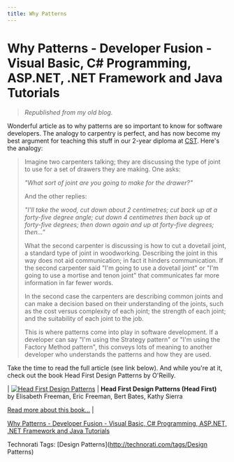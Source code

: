 ```yaml
---
title: Why Patterns
---
```

# Why Patterns - Developer Fusion - Visual Basic, C# Programming, ASP.NET, .NET Framework and Java Tutorials

> *Republished from my old blog.*

Wonderful article as to why patterns are so important to know for software developers. The analogy to carpentry is perfect, and has now become my best argument for teaching this stuff in our 2-year diploma at [CST](http://cst.nait.ca). Here's the analogy:

> Imagine two carpenters talking; they are discussing the type of joint to use for a set of drawers they are making. One asks:
>
> *"What sort of joint are you going to make for the drawer?"*
>
> And the other replies:
>
> *"I'll take the wood, cut down about 2 centimetres; cut back up at a forty-five degree angle; cut down 4 centimetres then back up at forty-five degrees; then down again and up at forty-five degrees; then..."*
>
> What the second carpenter is discussing is how to cut a dovetail joint, a standard type of joint in woodworking. Describing the joint in this way does not aid communication; in fact it hinders communication. If the second carpenter said "I'm going to use a dovetail joint" or "I'm going to use a mortise and tenon joint" that communicates far more information in far fewer words.
>
> In the second case the carpenters are describing common joints and can make a decision based on their understanding of the joints, such as the cost versus complexity of each joint; the strength of each joint; and the suitability of each joint to the job.
>
> This is where patterns come into play in software development. If a developer can say "I'm using the Strategy pattern" or "I'm using the Factory Method pattern", this conveys lots of meaning to another developer who understands the patterns and how they are used.

Take the time to read the full article (see link below). And while you're at it, check out the book Head First Design Patterns by O'Reilly.

| [![Head First Design Patterns](http://ecx.images-amazon.com/images/I/51K9sS3dc1L._BO2,204,203,200_PIsitb-sticker-arrow-click,TopRight,35,-76_AA240_SH20_OU01_.jpg)](http://www.amazon.com/gp/redirect.html%3FASIN=0596007124%26tag=ws%26lcode=sp1%26cID=2025%26ccmID=165953%26location=/o/ASIN/0596007124%253FSubscriptionId=0525E2PQ81DD7ZTWTK82) | **Head First Design Patterns (Head First)**  
by Elisabeth Freeman, Eric Freeman, Bert Bates, Kathy Sierra             
  
[Read more about this book...](http://www.amazon.com/gp/redirect.html%3FASIN=0596007124%26tag=ws%26lcode=sp1%26cID=2025%26ccmID=165953%26location=/o/ASIN/0596007124%253FSubscriptionId=0525E2PQ81DD7ZTWTK82) |

[Why Patterns - Developer Fusion - Visual Basic, C# Programming, ASP.NET, .NET Framework and Java Tutorials](http://www.developerfusion.co.uk/show/7609/)

Technorati Tags: [Design Patterns](http://technorati.com/tags/Design Patterns)
